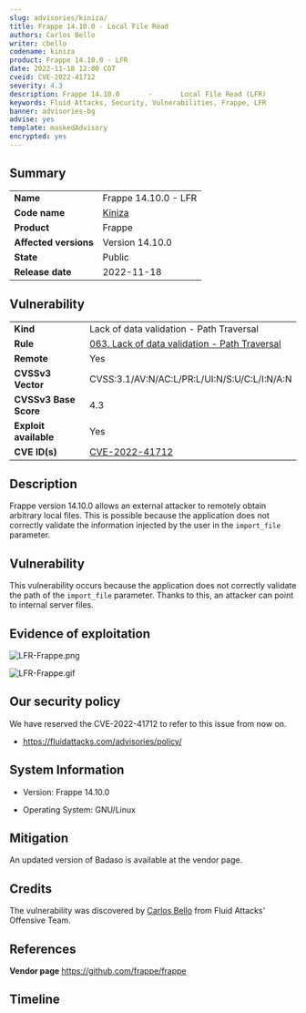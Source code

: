 ```yaml
---
slug: advisories/kiniza/
title: Frappe 14.10.0 - Local File Read
authors: Carlos Bello
writer: cbello
codename: kiniza
product: Frappe 14.10.0 - LFR
date: 2022-11-18 12:00 COT
cveid: CVE-2022-41712
severity: 4.3
description: Frappe 14.10.0       -       Local File Read (LFR)
keywords: Fluid Attacks, Security, Vulnerabilities, Frappe, LFR
banner: advisories-bg
advise: yes
template: maskedAdvisory
encrypted: yes
---
```


## Summary

|                       |                                                                    |
| --------------------- | -------------------------------------------------------------------|
| **Name**              | Frappe 14.10.0 - LFR                                               |
| **Code name**         | [Kiniza](https://en.wikipedia.org/wiki/Nebu_Kiniza)                |
| **Product**           | Frappe                                                             |
| **Affected versions** | Version 14.10.0                                                    |
| **State**             | Public                                                             |
| **Release date**      | 2022-11-18                                                         |

## Vulnerability

|                       |                                                                                                                             |
| --------------------- | ----------------------------------------------------------------------------------------------------------------------------|
| **Kind**              | Lack of data validation - Path Traversal                                                                                    |
| **Rule**              | [063. Lack of data validation - Path Traversal](https://docs.fluidattacks.com/criteria/vulnerabilities/063)                 |
| **Remote**            | Yes                                                                                                                         |
| **CVSSv3 Vector**     | CVSS:3.1/AV:N/AC:L/PR:L/UI:N/S:U/C:L/I:N/A:N                                                                                |
| **CVSSv3 Base Score** | 4.3                                                                                                                         |
| **Exploit available** | Yes                                                                                                                         |
| **CVE ID(s)**         | [CVE-2022-41712](https://cve.mitre.org/cgi-bin/cvename.cgi?name=CVE-2022-41712)                                             |

## Description

Frappe version 14.10.0 allows an external attacker to remotely obtain
arbitrary local files. This is possible because the application does
not correctly validate the information injected by the user in the
`import_file` parameter.

## Vulnerability

This vulnerability occurs because the application does not correctly
validate the path of the `import_file` parameter. Thanks to this, an
attacker can point to internal server files.

## Evidence of exploitation

![LFR-Frappe.png](https://user-images.githubusercontent.com/51862990/199772519-336d79be-ee93-4fa6-a2d0-3deebb1dc395.png)

![LFR-Frappe.gif](https://user-images.githubusercontent.com/51862990/199772736-8572e8d4-2c06-46d8-a401-d7bdfb8f3439.gif)

## Our security policy

We have reserved the CVE-2022-41712 to refer to this issue from now on.

* https://fluidattacks.com/advisories/policy/

## System Information

* Version: Frappe 14.10.0

* Operating System: GNU/Linux

## Mitigation

An updated version of Badaso is available at the vendor page.

## Credits

The vulnerability was discovered by [Carlos
Bello](https://www.linkedin.com/in/carlos-andres-bello) from Fluid Attacks'
Offensive Team.

## References

**Vendor page** <https://github.com/frappe/frappe>

## Timeline

<time-lapse
  discovered="2022-10-10"
  contacted="2022-10-10"
  replied="2022-10-10"
  confirmed="2022-10-11"
  patched="2022-10-12"
  disclosure="2022-11-18">
</time-lapse>
